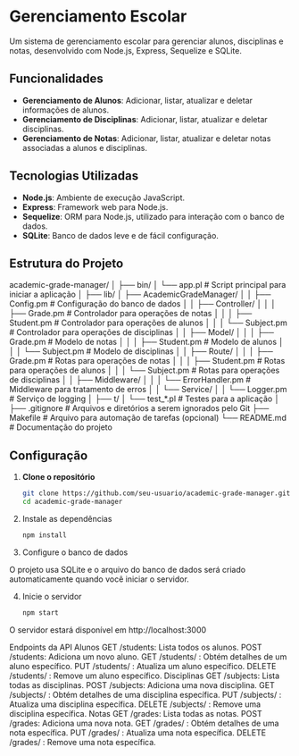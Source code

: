 # Gerenciamento Escolar

Um sistema de gerenciamento escolar para gerenciar alunos, disciplinas e notas, desenvolvido com Node.js, Express, Sequelize e SQLite.

## Funcionalidades

- **Gerenciamento de Alunos**: Adicionar, listar, atualizar e deletar informações de alunos.
- **Gerenciamento de Disciplinas**: Adicionar, listar, atualizar e deletar disciplinas.
- **Gerenciamento de Notas**: Adicionar, listar, atualizar e deletar notas associadas a alunos e disciplinas.

## Tecnologias Utilizadas

- **Node.js**: Ambiente de execução JavaScript.
- **Express**: Framework web para Node.js.
- **Sequelize**: ORM para Node.js, utilizado para interação com o banco de dados.
- **SQLite**: Banco de dados leve e de fácil configuração.

## Estrutura do Projeto

academic-grade-manager/
│
├── bin/
│   └── app.pl                  # Script principal para iniciar a aplicação
│
├── lib/
│   ├── AcademicGradeManager/
│   │   ├── Config.pm           # Configuração do banco de dados
│   │   ├── Controller/
│   │   │   ├── Grade.pm        # Controlador para operações de notas
│   │   │   ├── Student.pm      # Controlador para operações de alunos
│   │   │   └── Subject.pm      # Controlador para operações de disciplinas
│   │   ├── Model/
│   │   │   ├── Grade.pm        # Modelo de notas
│   │   │   ├── Student.pm      # Modelo de alunos
│   │   │   └── Subject.pm      # Modelo de disciplinas
│   │   ├── Route/
│   │   │   ├── Grade.pm        # Rotas para operações de notas
│   │   │   ├── Student.pm      # Rotas para operações de alunos
│   │   │   └── Subject.pm      # Rotas para operações de disciplinas
│   │   ├── Middleware/
│   │   │   └── ErrorHandler.pm # Middleware para tratamento de erros
│   │   └── Service/
│   │       └── Logger.pm       # Serviço de logging
│
├── t/
│   └── test_*.pl               # Testes para a aplicação
│
├── .gitignore                  # Arquivos e diretórios a serem ignorados pelo Git
├── Makefile                    # Arquivo para automação de tarefas (opcional)
└── README.md                   # Documentação do projeto

## Configuração

1. **Clone o repositório**

   ```bash
   git clone https://github.com/seu-usuario/academic-grade-manager.git
   cd academic-grade-manager
2. Instale as dependências
   ```bash
   npm install
3. Configure o banco de dados

O projeto usa SQLite e o arquivo do banco de dados será criado automaticamente quando você iniciar o servidor.

4. Inicie o servidor
    ```bash
   npm start
O servidor estará disponível em http://localhost:3000

Endpoints da API
Alunos
GET /students: Lista todos os alunos.
POST /students: Adiciona um novo aluno.
GET /students/
: Obtém detalhes de um aluno específico.
PUT /students/
: Atualiza um aluno específico.
DELETE /students/
: Remove um aluno específico.
Disciplinas
GET /subjects: Lista todas as disciplinas.
POST /subjects: Adiciona uma nova disciplina.
GET /subjects/
: Obtém detalhes de uma disciplina específica.
PUT /subjects/
: Atualiza uma disciplina específica.
DELETE /subjects/
: Remove uma disciplina específica.
Notas
GET /grades: Lista todas as notas.
POST /grades: Adiciona uma nova nota.
GET /grades/
: Obtém detalhes de uma nota específica.
PUT /grades/
: Atualiza uma nota específica.
DELETE /grades/
: Remove uma nota específica.

